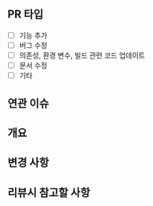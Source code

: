 ## PR 타입

- [ ] 기능 추가
- [ ] 버그 수정
- [ ] 의존성, 환경 변수, 빌드 관련 코드 업데이트
- [ ] 문서 수정
- [ ] 기타

## 연관 이슈

## 개요

## 변경 사항

## 리뷰시 참고할 사항

